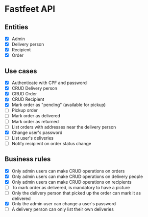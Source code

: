 # Fastfeet API

## Entities

- [x] Admin
- [x] Delivery person
- [x] Recipient
- [x] Order

## Use cases

- [x] Authenticate with CPF and password
- [x] CRUD Delivery person
- [x] CRUD Order
- [x] CRUD Recipient
- [x] Mark order as "pending" (available for pickup)
- [ ] Pickup order
- [ ] Mark order as delivered
- [ ] Mark order as returned
- [ ] List orders with addresses near the delivery person
- [x] Change user's password
- [ ] List user's deliveries
- [ ] Notify recipient on order status change

## Business rules

- [x] Only admin users can make CRUD operations on orders
- [x] Only admin users can make CRUD operations on delivery people
- [x] Only admin users can make CRUD operations on recipients
- [ ] To mark order as delivered, is mandatory to have a picture
- [ ] Only the delivery person that picked up the order can mark it as delivered
- [x] Only the admin user can change a user's password
- [ ] A delivery person can only list their own deliveries
